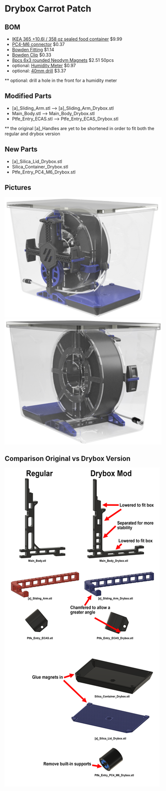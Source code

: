 # Drybox Carrot Patch

## BOM
- [IKEA 365 +10.6l / 358 oz sealed food container](https://www.ikea.com/us/en/p/ikea-365-food-container-with-lid-rectangular-plastic-s79276760/) $9.99
- [PC4-M6 connector](https://de.aliexpress.com/item/32963618419.html) $0.37
- [Bowden Fitting](https://de.aliexpress.com/item/32934148155.html) $1.14
- [Bowden Clip](https://de.aliexpress.com/item/32892392365.html) $0.33
- [8pcs 6x3 rounded Neodym Magnets](https://de.aliexpress.com/item/1005001614008679.html) $2.51  50pcs
- optional: [Humidity Meter](https://de.aliexpress.com/item/1005002050395803.html) $0.97
- optional: [40mm drill](https://de.aliexpress.com/item/4000866533733.html) $3.37

** optional: drill a hole in the front for a humidity meter

## Modified Parts
- [a]_Sliding_Arm.stl --> [a]_Sliding_Arm_Drybox.stl
- Main_Body.stl --> Main_Body_Drybox.stl
- Ptfe_Entry_ECAS.stl --> Ptfe_Entry_ECAS_Drybox.stl

** the original [a]_Handles are yet to be shortened in order to fit both the regular and drybox version

## New Parts
- [a]_Silica_Lid_Drybox.stl
- Silica_Container_Drybox.stl
- Ptfe_Entry_PC4_M6_Drybox.stl

## Pictures

![Back](./img/back.png)
![Front](./img/front.png)

## Comparison Original vs Drybox Version

![Comparison](./img/changes.png)